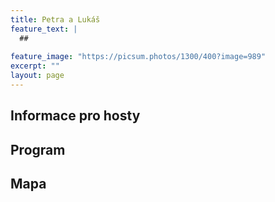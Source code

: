 ```yaml
---
title: Petra a Lukáš
feature_text: |
  ## 
 
feature_image: "https://picsum.photos/1300/400?image=989"
excerpt: ""
layout: page
---
```


## Informace pro hosty

## Program

## Mapa


